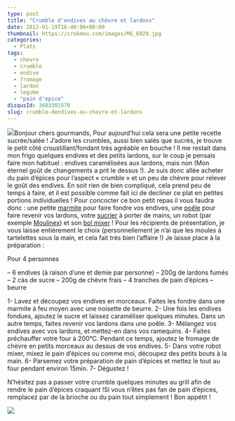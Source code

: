```yaml
---
type: post
title: "Crumble d'endives au chèvre et lardons"
date: 2012-01-19T16:40:00+00:00
thumbnail: https://crokmou.com/images/MG_6029.jpg
categories:
  - Plats
tags:
  - chevre
  - crumble
  - endive
  - fromage
  - lardon
  - legume
  - "pain d'epice"
disqusId: 3603301570
slug: crumble-dendives-au-chevre-et-lardons
---
```


[![](http://4.bp.blogspot.com/-R9tGTKzI8_E/TxgrrGWHVeI/AAAAAAAABd0/_MRoYz_9Ygk/s1600/chat.3.gif)](http://4.bp.blogspot.com/-R9tGTKzI8_E/TxgrrGWHVeI/AAAAAAAABd0/_MRoYz_9Ygk/s1600/chat.3.gif)Bonjour chers gourmands, Pour aujourd’hui cela sera une petite recette sucrée/salée ! J’adore les crumbles, aussi bien salés que sucrés, je trouve le petit côté croustillant/fondant très agréable en bouche ! Il me restait dans mon frigo quelques endives et des petits lardons, sur le coup je pensais faire mon habituel : endives caramélisées aux lardons, mais non (Mon éternel goût de changements a prit le dessus !). Je suis donc allée acheter du pain d’épices pour l’aspect « crumble » et un peu de chèvre pour relever le goût des endives. En soit rien de bien compliqué, cela prend peu de temps à faire, et il est possible comme fait ici de decliner ce plat en petites portions individuelles ! Pour concocter ce bon petit repas il vous faudra donc : une petite [marmite](http://www.rueducommerce.fr/m/pl/malid:15123302) pour faire fondre vos endives, une [poêle](http://www.rueducommerce.fr/m/pl/malid:4769951) pour faire revenir vos lardons, votre [sucrier](http://www.rueducommerce.fr/m/pl/malid:4769905) à porter de mains, un robot (par exemple [Moulinex](http://www.rueducommerce.fr/m/pl/malid:88589)) et son [bol mixer](http://www.rueducommerce.fr/m/pl/malid:15123477) ! Pour les récipients de présentation, je vous laisse entièrement le choix (personnellement je n’ai que les moules à tartelettes sous la main, et cela fait très bien l’affaire !) Je laisse place à la préparation :

Pour 4 personnes

– 6 endives (à raison d’une et demie par personne)
– 200g de lardons fumés
– 2 càs de sucre
– 200g de chèvre frais
– 4 tranches de pain d’épices
– beurre

1- Lavez et découpez vos endives en morceaux. Faites les fondre dans une marmite à feu moyen avec une noisette de beurre.
2- Une fois les endives fondues, ajoutez le sucre et laissez caraméliser quelques minutes. Dans un autre temps, faites revenir vos lardons dans une poêle.
3- Mélangez vos endives avec vos lardons, et mettez-en dans vos ramequins.
4- Faites préchauffer votre four à 200°C. Pendant ce temps, ajoutez le fromage de chèvre en petits morceaux au dessus de vos endives.
5- Dans votre robot mixer, mixez le pain d’épices ou comme moi, découpez des petits bouts à la main.
6- Parsemez votre préparation de pain d’épices et mettez le tout au four pendant environ 15min.
7- Dégustez !

N’hésitez pas a passer votre crumble quelques minutes au grill afin de rendre le pain d’épices craquant !Si vous n’êtes pas fan de pain d’épices, remplacez par de la brioche ou du pain tout simplement ! Bon appétit !

[![](http://4.bp.blogspot.com/-2bLosyMFac4/TxhFg0sR2dI/AAAAAAAABec/Mzg1OnlXUmM/s1600/Signature+copie.jpg)](http://4.bp.blogspot.com/-2bLosyMFac4/TxhFg0sR2dI/AAAAAAAABec/Mzg1OnlXUmM/s1600/Signature+copie.jpg)